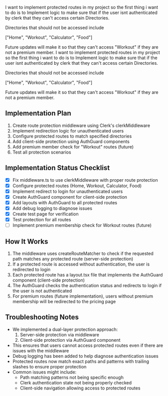 I want to implement protected routes in my project so the first thing i want to do is to Implement logic to make sure that if the user isnt authenticated by clerk that they can't access certain Directories.

Directories that should not be accessed include

["Home", "Workout", "Calculator", "Food"]

Future updates will make it so that they can't access "Workout" if they are not a premium member.
I want to implement protected routes in my project so the first thing i want to do is to Implement logic to make sure that if the user isnt authenticated by clerk that they can't access certain Directories.

Directories that should not be accessed include

["Home", "Workout", "Calculator", "Food"]

Future updates will make it so that they can't access "Workout" if they are not a premium member.

## Implementation Plan

1. Create route protection middleware using Clerk's clerkMiddleware
2. Implement redirection logic for unauthenticated users
3. Configure protected routes to match specified directories
4. Add client-side protection using AuthGuard components
5. Add premium member check for "Workout" routes (future)
6. Test all protection scenarios

## Implementation Status Checklist

- [x] Fix middleware.ts to use clerkMiddleware with proper route protection
- [x] Configure protected routes (Home, Workout, Calculator, Food)
- [x] Implement redirect to login for unauthenticated users
- [x] Create AuthGuard component for client-side protection
- [x] Add layouts with AuthGuard to all protected routes
- [x] Add debug logging to diagnose issues
- [x] Create test page for verification
- [x] Test protection for all routes
- [ ] Implement premium membership check for Workout routes (future)

## How It Works

1. The middleware uses createRouteMatcher to check if the requested path matches any protected route (server-side protection)
2. If a protected route is accessed without authentication, the user is redirected to login
3. Each protected route has a layout.tsx file that implements the AuthGuard component (client-side protection)
4. The AuthGuard checks the authentication status and redirects to login if the user is not authenticated
5. For premium routes (future implementation), users without premium membership will be redirected to the pricing page

## Troubleshooting Notes

- We implemented a dual-layer protection approach:
  1. Server-side protection via middleware
  2. Client-side protection via AuthGuard component
- This ensures that users cannot access protected routes even if there are issues with the middleware
- Debug logging has been added to help diagnose authentication issues
- Protected routes now match exact paths and patterns with trailing slashes to ensure proper protection
- Common issues might include:
  - Path matching patterns not being specific enough
  - Clerk authentication state not being properly checked
  - Client-side navigation allowing access to protected routes
